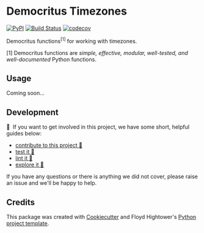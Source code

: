 # Democritus Timezones

[![PyPI](https://img.shields.io/pypi/v/d8s-timezones.svg)](https://pypi.python.org/pypi/d8s-timezones)
[![Build Status](https://travis-ci.com/democritus-project/d8s-timezones.svg?branch=main)](https://travis-ci.com/democritus-project/d8s-timezones)
[![codecov](https://codecov.io/gh/democritus-project/d8s-timezones/branch/main/graph/badge.svg?token=71AUI2UE08)](https://codecov.io/gh/democritus-project/d8s-timezones)

Democritus functions<sup>[1]</sup> for working with timezones.

[1] Democritus functions are <i>simple, effective, modular, well-tested, and well-documented</i> Python functions.

## Usage

Coming soon...

## Development

👋 &nbsp;If you want to get involved in this project, we have some short, helpful guides below:

- [contribute to this project 🥇][contributing]
- [test it 🧪][local-dev]
- [lint it 🧹][local-dev]
- [explore it 🔭][local-dev]

If you have any questions or there is anything we did not cover, please raise an issue and we'll be happy to help.

## Credits

This package was created with [Cookiecutter](https://github.com/audreyr/cookiecutter) and Floyd Hightower's [Python project template](https://github.com/fhightower-templates/python-project-template).

[contributing]: https://github.com/democritus-project/.github/blob/main/CONTRIBUTING.md#contributing-a-pr-
[local-dev]: https://github.com/democritus-project/.github/blob/main/CONTRIBUTING.md#local-development-
